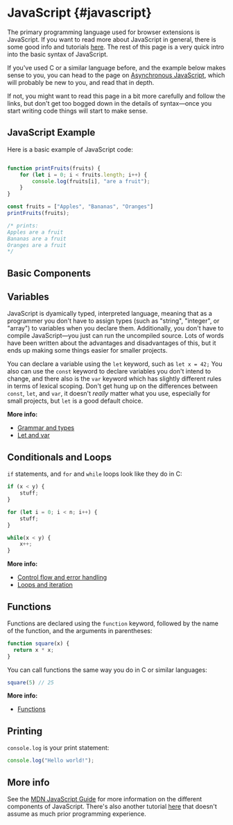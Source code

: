 # JavaScript {#javascript}

The primary programming language used for browser extensions is JavaScript. If you want to read more about JavaScript in general, there is some good info and tutorials [here](https://developer.mozilla.org/en-US/docs/Web/JavaScript). The rest of this page is a very quick intro into the basic syntax of JavaScript.

If you've used C or a similar language before, and the example below makes sense to you, you can head to the page on [Asynchronous JavaScript](async-js), which will probably be new to you, and read that in depth.

If not, you might want to read this page in a bit more carefully and follow the links, but don't get too bogged down in the details of syntax—once you start writing code things will start to make sense.

## JavaScript Example

Here is a basic example of JavaScript code:

```js

function printFruits(fruits) {
	for (let i = 0; i < fruits.length; i++) {
		console.log(fruits[i], "are a fruit");
	}
}

const fruits = ["Apples", "Bananas", "Oranges"]
printFruits(fruits);

/* prints:
Apples are a fruit
Bananas are a fruit
Oranges are a fruit
*/
```


## Basic Components

## Variables

JavaScript is dyamically typed, interpreted language, meaning that as a programmer you don't have to assign types (such as "string", "integer", or "array") to variables when you declare them. Additionally, you don't have to compile JavaScript—you just can run the uncompiled source. Lots of words have been written about the advantages and disadvantages of this, but it ends up making some things easier for smaller projects.

You can declare a variable using the `let` keyword, such as `let x = 42;` You also can use the `const` keyword to declare variables you don't intend to change, and there also is the `var` keyword which has slightly different rules in terms of lexical scoping. Don't get hung up on the differences between `const`, `let`, and `var`, it doesn't *really* matter what you use, especially for small projects, but `let` is a good default choice.

**More info:**
- [Grammar and types](https://developer.mozilla.org/en-US/docs/Web/JavaScript/Guide/Grammar_and_types)
- [Let and var](https://developer.mozilla.org/en-US/docs/Web/JavaScript/Reference/statements/let)

## Conditionals and Loops

`if` statements, and `for` and `while` loops look like they do in C:

```js
if (x < y) {
	stuff;
}

for (let i = 0; i < n; i++) {
	stuff;
}

while(x < y) {
	x++;
}
```

**More info:**
- [Control flow and error handling](https://developer.mozilla.org/en-US/docs/Web/JavaScript/Guide/Control_flow_and_error_handling)
- [Loops and iteration](https://developer.mozilla.org/en-US/docs/Web/JavaScript/Guide/Loops_and_iteration)

## Functions

Functions are declared using the `function` keyword, followed by the name of the function, and the arguments in parentheses:

```js
function square(x) {
  return x * x;
}
```

You can call functions the same way you do in C or similar languages:

```js
square(5) // 25
```

**More info:**
- [Functions](https://developer.mozilla.org/en-US/docs/Web/JavaScript/Guide/Functions)

## Printing

`console.log` is your print statement:

```js
console.log("Hello world!");
```

## More info

See the [MDN JavaScript Guide](https://developer.mozilla.org/en-US/docs/Web/JavaScript/Guide) for more information on the different components of JavaScript. There's also another tutorial [here](https://developer.mozilla.org/en-US/docs/Learn/JavaScript) that doesn't assume as much prior programming experience.
